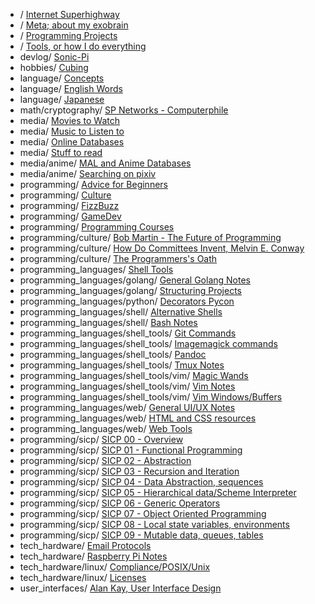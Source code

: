 * / [Internet Superhighway](/superhighway/)
* / [Meta; about my exobrain](/meta/)
* / [Programming Projects](/projects/)
* / [Tools, or how I do everything](/tools/)
* devlog/ [Sonic-Pi](/devlog/sonic_pi/)
* hobbies/ [Cubing](/hobbies/cubing/)
* language/ [Concepts](/language/concepts/)
* language/ [English Words](/language/english_words/)
* language/ [Japanese](/language/japanese/)
* math/cryptography/ [SP Networks - Computerphile](/math/cryptography/sp_networks/)
* media/ [Movies to Watch](/media/to_watch/)
* media/ [Music to Listen to](/media/to_listen_to/)
* media/ [Online Databases](/media/online_databases/)
* media/ [Stuff to read](/media/to_read/)
* media/anime/ [MAL and Anime Databases](/media/anime/databases/)
* media/anime/ [Searching on pixiv](/media/anime/pixiv/)
* programming/ [Advice for Beginners](/programming/beginner_advice/)
* programming/ [Culture](/programming/culture/)
* programming/ [FizzBuzz](/programming/fizzbuzz/)
* programming/ [GameDev](/programming/gamedev/)
* programming/ [Programming Courses](/programming/courses/)
* programming/culture/ [Bob Martin - The Future of Programming](/programming/culture/future_of_programming/)
* programming/culture/ [How Do Committees Invent, Melvin E. Conway](/programming/culture/how_do_committees_invent/)
* programming/culture/ [The Programmers's Oath](/programming/culture/programmers_oath/)
* programming_languages/ [Shell Tools](/programming_languages/shell/)
* programming_languages/golang/ [General Golang Notes](/programming_languages/golang/general/)
* programming_languages/golang/ [Structuring Projects](/programming_languages/golang/package_structure/)
* programming_languages/python/ [Decorators Pycon](/programming_languages/python/decorators/)
* programming_languages/shell/ [Alternative Shells](/programming_languages/shell/alternative_shells/)
* programming_languages/shell/ [Bash Notes](/programming_languages/shell/bash_notes/)
* programming_languages/shell_tools/ [Git Commands](/programming_languages/shell_tools/git/)
* programming_languages/shell_tools/ [Imagemagick commands](/programming_languages/shell_tools/imagemagick/)
* programming_languages/shell_tools/ [Pandoc](/programming_languages/shell_tools/pandoc/)
* programming_languages/shell_tools/ [Tmux Notes](/programming_languages/shell_tools/tmux/)
* programming_languages/shell_tools/vim/ [Magic Wands](/programming_languages/shell_tools/vim/magic_wands/)
* programming_languages/shell_tools/vim/ [Vim Notes](/programming_languages/shell_tools/vim/general_notes/)
* programming_languages/shell_tools/vim/ [Vim Windows/Buffers](/programming_languages/shell_tools/vim/windows/)
* programming_languages/web/ [General UI/UX Notes](/programming_languages/web/ui_ux/)
* programming_languages/web/ [HTML and CSS resources](/programming_languages/web/html_resources/)
* programming_languages/web/ [Web Tools](/programming_languages/web/tools/)
* programming/sicp/ [SICP 00 - Overview](/programming/sicp/00/)
* programming/sicp/ [SICP 01 - Functional Programming](/programming/sicp/01/)
* programming/sicp/ [SICP 02 - Abstraction](/programming/sicp/02/)
* programming/sicp/ [SICP 03 - Recursion and Iteration](/programming/sicp/03/)
* programming/sicp/ [SICP 04 - Data Abstraction, sequences](/programming/sicp/04/)
* programming/sicp/ [SICP 05 - Hierarchical data/Scheme Interpreter](/programming/sicp/05/)
* programming/sicp/ [SICP 06 - Generic Operators](/programming/sicp/06/)
* programming/sicp/ [SICP 07 - Object Oriented Programming](/programming/sicp/07/)
* programming/sicp/ [SICP 08 - Local state variables, environments](/programming/sicp/08/)
* programming/sicp/ [SICP 09 - Mutable data, queues, tables](/programming/sicp/09/)
* tech_hardware/ [Email Protocols](/tech_hardware/email/)
* tech_hardware/ [Raspberry Pi Notes](/tech_hardware/raspi/)
* tech_hardware/linux/ [Compliance/POSIX/Unix](/tech_hardware/linux/compliance_posix/)
* tech_hardware/linux/ [Licenses](/tech_hardware/linux/licenses/)
* user_interfaces/ [Alan Kay, User Interface Design](/user_interfaces/alan_kay_user_interface/)

